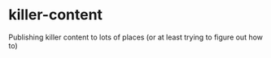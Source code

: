 killer-content
==============

Publishing killer content to lots of places (or at least trying to figure out how to)
